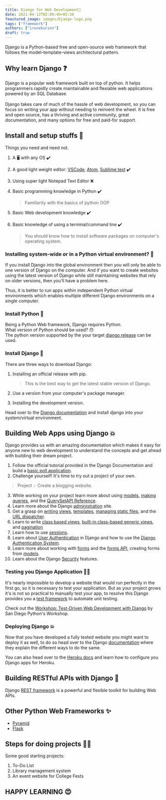 ```yaml
---
title: Django for Web Development🐍
date: 2021-04-12T02:09:49+05:30
feautured_image: images/Django-logo.png
tags: ["framework"]
authors: ["irenekurien"]
draft: true
---
```

Django is a Python-based free and open-source web framework that follows the model–template–views architectural pattern.

## Why learn Django ❓

Django is a popular web framework built on top of python. It helps programmers rapidly create maintainable and flexiable web applications powered by an SQL Database. <br>
<br>
Django takes care of much of the hassle of web development, so you can focus on writing your app without needing to reinvent the wheel. It is free and open source, has a thriving and active community, great documentation, and many options for free and paid-for support.

## Install and setup stuffs 🚧

Things you need and need not.

1. A 🖥️ with any OS ✔️
2. A good light weight editor: [VSCode](https://code.visualstudio.com/), [Atom](https://atom.io/), [Sublime text](https://www.sublimetext.com/) ✔️
3. Using super light Notepad Text Editor ❌
4. Basic programming knowledge in Python ✔️

   > Familiarity with the basics of python OOP
5. Basic Web development knowledge ✔️
6. Basic knowledge of using a terminal/command line ✔️

   > You should know how to install software packages on computer's operating system.

### Installing system-wide or in a Python virtual environment? 🤔

If you install Django into the global environment then you will only be able to one version of Django on the computer. And if you want to create websites using the latest version of Django while still maintaining websites that rely on older versions, then you'll have a problem here.

Thus, it is better to run apps within independent Python virtual environments which enables multiple different Django environments on a single computer.

### Install Python 🌟

Being a Python Web framework, Django requires Python.
<br>
What version of Python should be used? 😯
<br>
The python version supported by the your target [django release](https://docs.djangoproject.com/en/3.1/faq/install/#faq-python-version-support) can be used.

### Install Django 🌟

There are three ways to download Django:

1. Installing an official release with pip.

   > This is the best way to get the latest stable version of Django.
2. Use a version from your computer's package manager.
3. Installing the development version.

Head over to the [Django documentation](https://docs.djangoproject.com/en/3.1/topics/install/#installing-official-release) and install django into your system/virtual environment.

## Building Web Apps using Django 💥

Django provides us with an amazing documentation which makes it easy for anyone new to web development to understand the concepts and get ahead with building their dream project.

1. Follow the official tutorial provided in the Django Documentation and build a [basic poll application](https://docs.djangoproject.com/en/3.1/intro/tutorial01/).
2. Challenge yourself! It's time to try out a project of your own.

> Project 💡 Create a blogging website.

3. While working on your project learn more about using [models](https://docs.djangoproject.com/en/3.1/topics/db/models/), [making queries](https://docs.djangoproject.com/en/3.1/topics/db/queries/), and the [QuerySetAPI Reference](https://docs.djangoproject.com/en/3.1/ref/models/querysets/).
4. Learn more about the Django [administration](https://docs.djangoproject.com/en/3.1/ref/contrib/admin/) site.
5. Get a grasp on [writing views](https://docs.djangoproject.com/en/3.1/topics/http/views/), [templates](https://docs.djangoproject.com/en/3.1/topics/templates/), [managing static files](https://docs.djangoproject.com/en/3.1/howto/static-files/), and the [URL dispatcher](https://docs.djangoproject.com/en/3.1/topics/http/urls/).
6. Learn to write [class based views](https://docs.djangoproject.com/en/3.1/topics/class-based-views/intro/), [built-in class-based generic views](https://docs.djangoproject.com/en/3.1/topics/class-based-views/generic-display/#built-in-class-based-generic-views), and [pagination](https://docs.djangoproject.com/en/3.1/topics/pagination/)
7. Learn how to use [sessions](https://docs.djangoproject.com/en/3.1/topics/http/sessions/).
8. Learn about [User Authentication](https://docs.djangoproject.com/en/3.1/topics/auth/) in Django and how to use the [Django Authentication System](https://docs.djangoproject.com/en/3.1/topics/auth/default/).
9. Learn more about working with [forms](https://docs.djangoproject.com/en/3.1/topics/forms/) and the [forms API](https://docs.djangoproject.com/en/3.1/ref/forms/api/), creating forms from [models](https://docs.djangoproject.com/en/3.1/topics/forms/modelforms/).
10. Learn about the Django [Security](https://docs.djangoproject.com/en/3.1/topics/security/) features.

### Testing you Django Application 🏃‍♀️

It's nearly impossible to develop a website that would run perfectly in the first go, so it is necessary to test your application. But as your project grows it's is not so practical to manually test your app, to resolve this Django provides you a [test framework](https://docs.djangoproject.com/en/3.1/topics/testing/overview/) to automate unit testing.

Check out the [Workshop: Test-Driven Web Development with Django](https://test-driven-django-development.readthedocs.io/en/latest/index.html) by San Diego Python's Workshop.

### Deploying Django 💥

Now that you have developed a fully tested website you might want to deploy it as well, to do so head over to the Django [documentation](https://docs.djangoproject.com/en/3.1/howto/deployment/) where they explain the different ways to do the same.

You can also head over to the [Heroku docs](https://devcenter.heroku.com/articles/django-app-configuration) and learn how to configure you Django apps for Heroku.

## Building RESTful APIs with Django 💪

Django [REST framework](https://www.django-rest-framework.org/) is a powerful and flexible toolkit for building Web APIs.

## Other Python Web Frameworks ✨

* [Pyramid](https://trypyramid.com/)
* [Flask](https://flask.palletsprojects.com/en/1.1.x/)

## Steps for doing projects 👩‍💻

Some good starting projects:

1. To-Do List
2. Library management system
3. An event website for College Fests

## HAPPY LEARNING 😍